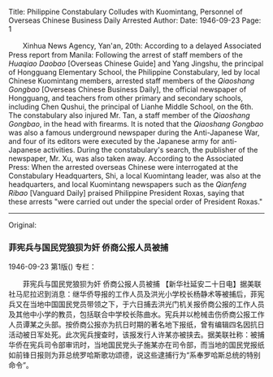 Title: Philippine Constabulary Colludes with Kuomintang, Personnel of Overseas Chinese Business Daily Arrested
Author:
Date: 1946-09-23
Page: 1

　　Xinhua News Agency, Yan'an, 20th: According to a delayed Associated Press report from Manila: Following the arrest of staff members of the *Huaqiao Daobao* [Overseas Chinese Guide] and Yang Jingshu, the principal of Hongguang Elementary School, the Philippine Constabulary, led by local Chinese Kuomintang members, arrested staff members of the *Qiaoshang Gongbao* [Overseas Chinese Business Daily], the official newspaper of Hongguang, and teachers from other primary and secondary schools, including Chen Qushui, the principal of Lianhe Middle School, on the 6th. The constabulary also injured Mr. Tan, a staff member of the *Qiaoshang Gongbao*, in the head with firearms. It is noted that the *Qiaoshang Gongbao* was also a famous underground newspaper during the Anti-Japanese War, and four of its editors were executed by the Japanese army for anti-Japanese activities. During the constabulary's search, the publisher of the newspaper, Mr. Xu, was also taken away. According to the Associated Press: When the arrested overseas Chinese were interrogated at the Constabulary Headquarters, Shi, a local Kuomintang leader, was also at the headquarters, and local Kuomintang newspapers such as the *Qianfeng Ribao* [Vanguard Daily] praised Philippine President Roxas, saying that these arrests "were carried out under the special order of President Roxas."



<hr /> 

Original: 


### 菲宪兵与国民党狼狈为奸  侨商公报人员被捕

1946-09-23
第1版()
专栏：

　　菲宪兵与国民党狼狈为奸
    侨商公报人员被捕
    【新华社延安二十日电】据美联社马尼拉迟到消息：继华侨导报的工作人员及洪光小学校长杨静术等被捕后，菲宪兵又在当地中国国民党员带领之下，于六日捕去洪光门机关报侨商公报的工作人员及其他中小学的教员，包括联合中学校长陈曲水。宪兵并以枪械击伤侨商公报工作人员谭某之头部。按侨商公报亦为抗日时期的著名地下报纸，曾有编辑四名因抗日活动被日军处死。此次宪兵搜查时，该报发行人许某亦被挟去。据美联社称：被捕华侨在宪兵司令部审讯时，当地国民党头子施某亦在司令部，而当地的国民党报纸如前锋日报则为菲总统罗哈斯歌功颂德，说这些逮捕行为“系奉罗哈斯总统的特别命令”。
